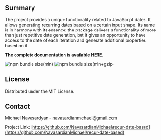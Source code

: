 ## Summary

The project provides a unique functionality related to JavaScript dates. It allows generating recurring dates based on a certain input shape. Its name is in harmony with its essence: the package delivers a functionality of more than just repetitive date generation, but it gives an opportunity to have access to the date of each iteration and generate additional properties based on it.

<b>The complete documentation is available <a target="_blank" href='https://navasardianmichael.github.io/recur-date-based-docs'>HERE</a></b>.


![npm bundle size(min)](https://img.shields.io/bundlephobia/min/recur-date-based.svg)
![npm bundle size(min+gzip)](https://img.shields.io/bundlephobia/minzip/recur-date-based.svg)



## License

Distributed under the MIT License.

## Contact

Michael Navasardyan - <a target="_blank" href='mailto:navasardianmichael@gmail.com'>navasardianmichael@gmail.com</a>

Project Link: [https://github.com/NavasardianMichael/recur-date-based](https://github.com/NavasardianMichael/recur-date-based)
